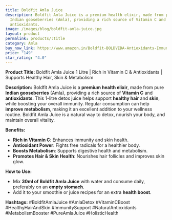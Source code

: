 ```yaml
---
title: Boldfit Amla Juice
description: Boldfit Amla Juice is a premium health elixir, made from pure
  Indian gooseberries (Amla), providing a rich source of Vitamin C and
  antioxidants.
image: /images/blog/boldfit-amla-juice.jpg
layout: product
permalink: products/:title
category: Amla
buy_now_link: https://www.amazon.in/Boldfit-BOLDVEDA-Antioxidants-Immunity-Boosting/dp/B09BKTBVZM/ref=sr_1_13?crid=9NCKR3RZI9QI&tag=ayushmonk-21
price: "149"
star_rating: "4.0"
---
```

**Product Title:** Boldfit Amla Juice 1 Litre | Rich in Vitamin C & Antioxidants | Supports Healthy Hair, Skin & Metabolism

**Description:**
Boldfit Amla Juice is a **premium health elixir**, made from pure **Indian gooseberries** (Amla), providing a rich source of **Vitamin C** and **antioxidants**. This 1-litre detox juice helps support **healthy hair** and **skin**, while boosting your overall immunity. Regular consumption can help **improve metabolism**, making it an excellent addition to your wellness routine. Boldfit Amla Juice is a natural way to detox, nourish your body, and maintain overall vitality.

**Benefits:**
- **Rich in Vitamin C**: Enhances immunity and skin health.
- **Antioxidant Power**: Fights free radicals for a healthier body.
- **Boosts Metabolism**: Supports digestive health and metabolism.
- **Promotes Hair & Skin Health**: Nourishes hair follicles and improves skin glow.

**How to Use:**
- Mix **30ml of Boldfit Amla Juice** with water and consume daily, preferably on an **empty stomach**.
- Add it to your smoothie or juice recipes for an extra **health boost**.

**Hashtags:**
#BoldfitAmlaJuice #AmlaDetox #VitaminCBoost #HealthyHairAndSkin #ImmunitySupport #NaturalAntioxidants #MetabolismBooster #PureAmlaJuice #HolisticHealth
